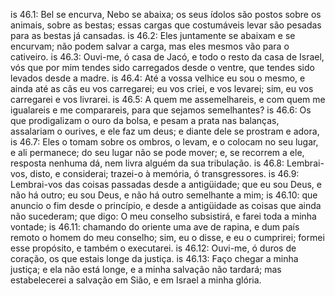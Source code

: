 is 46.1: Bel se encurva, Nebo se abaixa; os seus ídolos são postos sobre os animais, sobre as bestas; essas cargas que costumáveis levar são pesadas para as bestas já cansadas.
is 46.2: Eles juntamente se abaixam e se encurvam; não podem salvar a carga, mas eles mesmos vão para o cativeiro.
is 46.3: Ouvi-me, ó casa de Jacó, e todo o resto da casa de Israel, vós que por mim tendes sido carregados desde o ventre, que tendes sido levados desde a madre.
is 46.4: Até a vossa velhice eu sou o mesmo, e ainda até as cãs eu vos carregarei; eu vos criei, e vos levarei; sim, eu vos carregarei e vos livrarei.
is 46.5: A quem me assemelhareis, e com quem me igualareis e me comparareis, para que sejamos semelhantes?
is 46.6: Os que prodigalizam o ouro da bolsa, e pesam a prata nas balanças, assalariam o ourives, e ele faz um deus; e diante dele se prostram e adora,
is 46.7: Eles o tomam sobre os ombros, o levam, e o colocam no seu lugar, e ali permanece; do seu lugar não se pode mover; e, se recorrem a ele, resposta nenhuma dá, nem livra alguém da sua tribulação.
is 46.8: Lembrai-vos, disto, e considerai; trazei-o à memória, ó transgressores.
is 46.9: Lembrai-vos das coisas passadas desde a antigüidade; que eu sou Deus, e não há outro; eu sou Deus, e não há outro semelhante a mim;
is 46.10: que anuncio o fim desde o princípio, e desde a antigüidade as coisas que ainda não sucederam; que digo: O meu conselho subsistirá, e farei toda a minha vontade;
is 46.11: chamando do oriente uma ave de rapina, e dum país remoto o homem do meu conselho; sim, eu o disse, e eu o cumprirei; formei esse propósito, e também o executarei.
is 46.12: Ouvi-me, ó duros de coração, os que estais longe da justiça.
is 46.13: Faço chegar a minha justiça; e ela não está longe, e a minha salvação não tardará; mas estabelecerei a salvação em Sião, e em Israel a minha glória.
